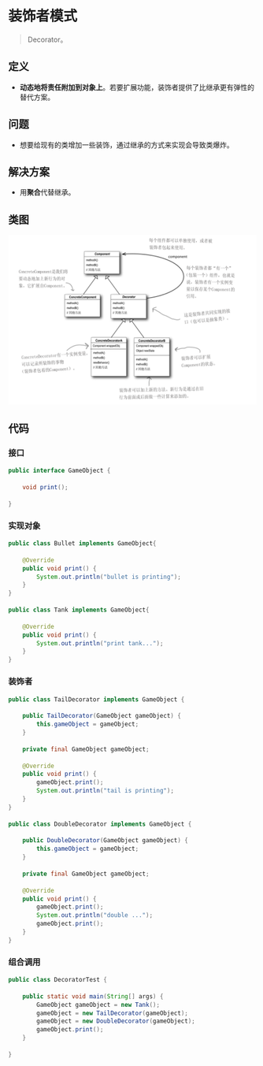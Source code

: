 # 装饰者模式

>Decorator。

## 定义

- **动态地将责任附加到对象上**。若要扩展功能，装饰者提供了比继承更有弹性的替代方案。

## 问题

- 想要给现有的类增加一些装饰，通过继承的方式来实现会导致类爆炸。

## 解决方案

- 用**聚合**代替继承。

## 类图

![img](image/1216886-20190922011430803-958922094.png)

## 代码

### 接口

```java
public interface GameObject {

    void print();

}
```

### 实现对象

```java
public class Bullet implements GameObject{

    @Override
    public void print() {
        System.out.println("bullet is printing");
    }
}

public class Tank implements GameObject{

    @Override
    public void print() {
        System.out.println("print tank...");
    }
}
```

### 装饰者

```java
public class TailDecorator implements GameObject {

    public TailDecorator(GameObject gameObject) {
        this.gameObject = gameObject;
    }

    private final GameObject gameObject;

    @Override
    public void print() {
        gameObject.print();
        System.out.println("tail is printing");
    }
}

public class DoubleDecorator implements GameObject {

    public DoubleDecorator(GameObject gameObject) {
        this.gameObject = gameObject;
    }

    private final GameObject gameObject;

    @Override
    public void print() {
        gameObject.print();
        System.out.println("double ...");
        gameObject.print();
    }
}
```

### 组合调用

```java
public class DecoratorTest {

    public static void main(String[] args) {
        GameObject gameObject = new Tank();
        gameObject = new TailDecorator(gameObject);
        gameObject = new DoubleDecorator(gameObject);
        gameObject.print();
    }

}
```

